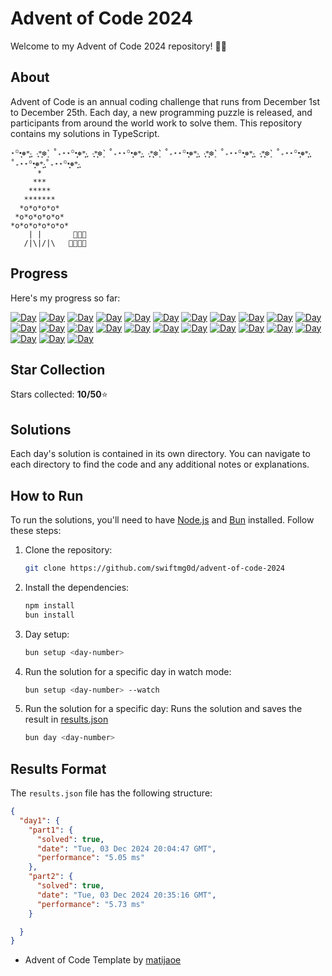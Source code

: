 # Advent of Code 2024

Welcome to my Advent of Code 2024 repository! 🎄✨

## About


Advent of Code is an annual coding challenge that runs from December 1st to December 25th. Each day, a new programming puzzle is released, and participants from around the world work to solve them. This repository contains my solutions in TypeScript.
````
⋆꙳•̩̩͙❅*̩̩͙‧͙ ‧͙*̩̩͙❆ ͙͛ ˚₊⋆⋆꙳•̩̩͙❅*̩̩͙‧͙ ‧͙*̩̩͙❆ ͙͛ ˚₊⋆⋆꙳•̩̩͙❅*̩̩͙‧͙ ‧͙*̩̩͙❆ ͙͛ ˚₊⋆⋆꙳•̩̩͙❅*̩̩͙‧͙ ‧͙*̩̩͙❆ ͙͛ ˚₊⋆⋆꙳•̩̩͙❅*̩̩͙‧͙ ‧͙*̩̩͙❆ ͙͛ ˚₊⋆⋆꙳•̩̩͙❅*̩̩͙‧͙˚₊⋆⋆꙳•̩̩͙❅*̩̩͙‧͙˚₊⋆⋆꙳•̩̩͙❅*̩̩͙‧͙
      *
     ***
    *****
   *******
  *o*o*o*o*
 *o*o*o*o*o*
*o*o*o*o*o*o*                                     
    | |       🎁🎁🎁 
   /|\|/|\   🎁🎁🎁🎁                           
````

## Progress

Here's my progress so far:

[![Day](https://badgen.net/badge/01/%E2%98%85%E2%98%85/green)](https://github.com/swiftmg0d/advent-of-code-2024/tree/master/src/day-01)
[![Day](https://badgen.net/badge/02/%E2%98%85%E2%98%85/green)](https://github.com/swiftmg0d/advent-of-code-2024/tree/master/src/day-02)
[![Day](https://badgen.net/badge/03/%E2%98%85%E2%98%85/green)](https://github.com/swiftmg0d/advent-of-code-2024/tree/master/src/day-03)
[![Day](https://badgen.net/badge/04/%E2%98%85%E2%98%85/green)](https://github.com/swiftmg0d/advent-of-code-2024/tree/master/src/day-04)
[![Day](https://badgen.net/badge/05/%E2%98%85%E2%98%85/green)](https://github.com/swiftmg0d/advent-of-code-2024/tree/master/src/day-05)
[![Day](https://badgen.net/badge/06/%E2%98%86%E2%98%86/gray)](https://github.com/swiftmg0d/advent-of-code-2024/tree/master/src/day-06)
[![Day](https://badgen.net/badge/07/%E2%98%86%E2%98%86/gray)](https://github.com/swiftmg0d/advent-of-code-2024/tree/master/src/day-07)
[![Day](https://badgen.net/badge/08/%E2%98%86%E2%98%86/gray)](https://github.com/swiftmg0d/advent-of-code-2024/tree/master/src/day-08)
[![Day](https://badgen.net/badge/09/%E2%98%86%E2%98%86/gray)](https://github.com/swiftmg0d/advent-of-code-2024/tree/master/src/day-09)
[![Day](https://badgen.net/badge/10/%E2%98%86%E2%98%86/gray)](https://github.com/swiftmg0d/advent-of-code-2024/tree/master/src/day-10)
[![Day](https://badgen.net/badge/11/%E2%98%86%E2%98%86/gray)](https://github.com/swiftmg0d/advent-of-code-2024/tree/master/src/day-11)
[![Day](https://badgen.net/badge/12/%E2%98%86%E2%98%86/gray)](https://github.com/swiftmg0d/advent-of-code-2024/tree/master/src/day-12)
[![Day](https://badgen.net/badge/13/%E2%98%86%E2%98%86/gray)](https://github.com/swiftmg0d/advent-of-code-2024/tree/master/src/day-13)
[![Day](https://badgen.net/badge/14/%E2%98%86%E2%98%86/gray)](https://github.com/swiftmg0d/advent-of-code-2024/tree/master/src/day-14)
[![Day](https://badgen.net/badge/15/%E2%98%86%E2%98%86/gray)](https://github.com/swiftmg0d/advent-of-code-2024/tree/master/src/day-15)
[![Day](https://badgen.net/badge/16/%E2%98%86%E2%98%86/gray)](https://github.com/swiftmg0d/advent-of-code-2024/tree/master/src/day-16)
[![Day](https://badgen.net/badge/17/%E2%98%86%E2%98%86/gray)](https://github.com/swiftmg0d/advent-of-code-2024/tree/master/src/day-17)
[![Day](https://badgen.net/badge/18/%E2%98%86%E2%98%86/gray)](https://github.com/swiftmg0d/advent-of-code-2024/tree/master/src/day-18)
[![Day](https://badgen.net/badge/19/%E2%98%86%E2%98%86/gray)](https://github.com/swiftmg0d/advent-of-code-2024/tree/master/src/day-19)
[![Day](https://badgen.net/badge/20/%E2%98%86%E2%98%86/gray)](https://github.com/swiftmg0d/advent-of-code-2024/tree/master/src/day-20)
[![Day](https://badgen.net/badge/21/%E2%98%86%E2%98%86/gray)](https://github.com/swiftmg0d/advent-of-code-2024/tree/master/src/day-21)
[![Day](https://badgen.net/badge/22/%E2%98%86%E2%98%86/gray)](https://github.com/swiftmg0d/advent-of-code-2024/tree/master/src/day-22)
[![Day](https://badgen.net/badge/23/%E2%98%86%E2%98%86/gray)](https://github.com/swiftmg0d/advent-of-code-2024/tree/master/src/day-23)
[![Day](https://badgen.net/badge/24/%E2%98%86%E2%98%86/gray)](https://github.com/swiftmg0d/advent-of-code-2024/tree/master/src/day-24)
[![Day](https://badgen.net/badge/25/%E2%98%86%E2%98%86/gray)](https://github.com/swiftmg0d/advent-of-code-2024/tree/master/src/day-25)

## Star Collection 
Stars collected: **10/50**⭐

## Solutions

Each day's solution is contained in its own directory. You can navigate to each directory to find the code and any additional notes or explanations.

## How to Run 
To run the solutions, you'll need to have [Node.js](https://nodejs.org/) and [Bun](https://bun.sh/) installed. Follow these steps: 
1. Clone the repository:
   ```bash 
   git clone https://github.com/swiftmg0d/advent-of-code-2024
   ```
2. Install the dependencies:
   ```bash 
   npm install
   bun install
   ```
3. Day setup:
   ```bash 
   bun setup <day-number>
   ```
4. Run the solution for a specific day in watch mode:
   ```bash
   bun setup <day-number> --watch  
   ```
5. Run the solution for a specific day:
   Runs the solution and saves the result in [results.json](https://github.com/swiftmg0d/aoc2024/blob/master/results.json)
   ```bash
   bun day <day-number>
   ```

## Results Format

The `results.json` file has the following structure:
````json
{
  "day1": {
    "part1": {
      "solved": true,
      "date": "Tue, 03 Dec 2024 20:04:47 GMT",
      "performance": "5.05 ms"
    },
    "part2": {
      "solved": true,
      "date": "Tue, 03 Dec 2024 20:35:16 GMT",
      "performance": "5.73 ms"
    }

  }
}
````
- Advent of Code Template by [matijaoe](https://github.com/matijaoe/advent-of-code)
